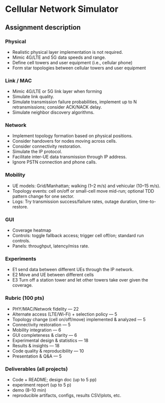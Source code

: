 # Cellular Network Simulator

## Assignment description

### Physical
- Realistic physical layer implementation is not required.
- Mimic 4G/LTE and 5G data speeds and range.
- Define cell towers and user equipment (i.e., cellular phone)
- Form star topologies between cellular towers and user equipment

### Link / MAC
- Mimic 4G/LTE or 5G link layer when forming 
- Simulate link quality.
- Simulate transmission failure probabilities, implement up to N retransmissions; consider ACK/NACK delay.
- Simulate neighbor discovery algorithms.

### Network
- Implement topology formation based on physical positions.
- Consider handovers for nodes moving across cells.
- Consider connectivity restoration.
- Simulate the IP protocol.
- Facilitate inter-UE data transmission through IP address.
- Ignore PSTN connection and phone calls.

### Mobility
- UE models: Grid/Manhattan; walking (1–2 m/s) and vehicular (10–15 m/s).
- Topology events: cell on/off or small-cell move mid-run; optional TDD pattern change for one sector.
- Logs: Try transmission success/failure rates, outage duration, time-to-restore.

### GUI
- Coverage heatmap
- Controls: toggle fallback access; trigger cell off/on; standard run controls.
- Panels: throughput, latency/miss rate.

### Experiments 
- E1 send data between different UEs through the IP network.
- E2 Move and UE between different cells
- E3 Turn off a station tower and let other towers take over given the coverage.

### Rubric (100 pts)
- PHY/MAC/Network fidelity — 22
- Alternate access (LTE/Wi-Fi) + selection policy — 5
- Topology change (cell on/off/move) implemented & analyzed — 5
- Connectivity restoration — 5
- Mobility integration — 6
- GUI completeness & clarity — 6
- Experimental design & statistics — 18
- Results & insights — 18
- Code quality & reproducibility — 10
- Presentation & Q&A — 5

### Deliverables (all projects)
- Code + README; design doc (up to 5 pp)
- experiment report (up to 5 p)
- demo (8–10 min)
- reproducible artifacts, configs, results CSV/plots, etc.

